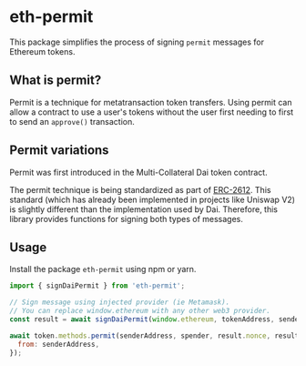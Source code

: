 # eth-permit

This package simplifies the process of signing `permit` messages for Ethereum tokens.

## What is permit?

Permit is a technique for metatransaction token transfers. Using permit can allow a contract
to use a user's tokens without the user first needing to first to send an `approve()` transaction.

## Permit variations

Permit was first introduced in the Multi-Collateral Dai token contract.

The permit technique is being standardized as part of [ERC-2612](https://github.com/ethereum/EIPs/issues/2613).
This standard (which has already been implemented in projects like Uniswap V2) is slightly
different than the implementation used by Dai. Therefore, this library provides functions
for signing both types of messages.

## Usage

Install the package `eth-permit` using npm or yarn.

```javascript
import { signDaiPermit } from 'eth-permit';

// Sign message using injected provider (ie Metamask).
// You can replace window.ethereum with any other web3 provider.
const result = await signDaiPermit(window.ethereum, tokenAddress, senderAddress, spender);

await token.methods.permit(senderAddress, spender, result.nonce, result.expiry, true, result.v, result.r, result.s).send({
  from: senderAddress,
});
```
